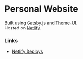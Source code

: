 # Personal Website

Built using [Gatsby.js](https://gatsbyjs.com) and [Theme-UI](https://theme-ui.com).  
Hosted on [Netlify](https://netlify.com).

### Links

- [Netlify Deploys](https://app.netlify.com/sites/sanderploegsma/deploys)
